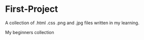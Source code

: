 # First-Project
A collection of .html .css .png and .jpg files written in my learning. 

My beginners collection
